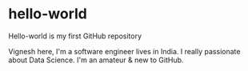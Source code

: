 # hello-world
Hello-world is my first GitHub repository

Vignesh here, I'm a software engineer lives in India. 
I really passionate about Data Science.
I'm an amateur & new to GitHub.
